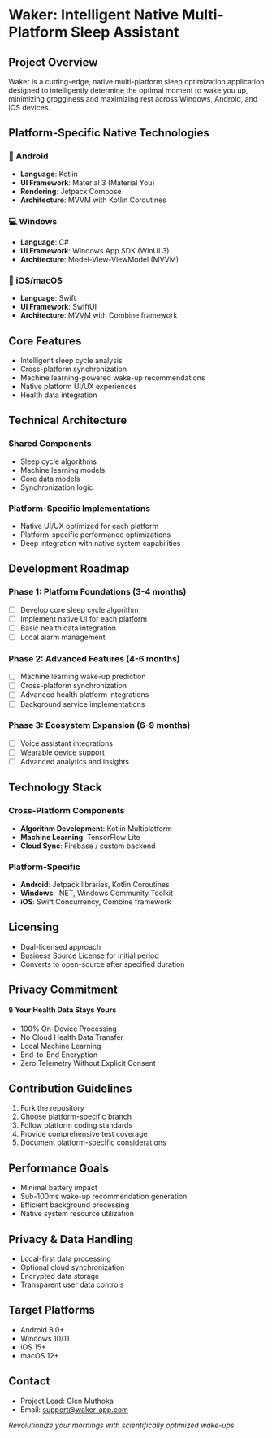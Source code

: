 # Waker: Intelligent Native Multi-Platform Sleep Assistant

## Project Overview
Waker is a cutting-edge, native multi-platform sleep optimization application designed to intelligently determine the optimal moment to wake you up, minimizing grogginess and maximizing rest across Windows, Android, and iOS devices.

## Platform-Specific Native Technologies

### 🤖 Android
- **Language**: Kotlin
- **UI Framework**: Material 3 (Material You)
- **Rendering**: Jetpack Compose
- **Architecture**: MVVM with Kotlin Coroutines

### 💻 Windows
- **Language**: C# 
- **UI Framework**: Windows App SDK (WinUI 3)
- **Architecture**: Model-View-ViewModel (MVVM)

### 🍎 iOS/macOS
- **Language**: Swift
- **UI Framework**: SwiftUI
- **Architecture**: MVVM with Combine framework

## Core Features
- Intelligent sleep cycle analysis
- Cross-platform synchronization
- Machine learning-powered wake-up recommendations
- Native platform UI/UX experiences
- Health data integration

## Technical Architecture

### Shared Components
- Sleep cycle algorithms
- Machine learning models
- Core data models
- Synchronization logic

### Platform-Specific Implementations
- Native UI/UX optimized for each platform
- Platform-specific performance optimizations
- Deep integration with native system capabilities

## Development Roadmap

### Phase 1: Platform Foundations (3-4 months)
- [ ] Develop core sleep cycle algorithm
- [ ] Implement native UI for each platform
- [ ] Basic health data integration
- [ ] Local alarm management

### Phase 2: Advanced Features (4-6 months)
- [ ] Machine learning wake-up prediction
- [ ] Cross-platform synchronization
- [ ] Advanced health platform integrations
- [ ] Background service implementations

### Phase 3: Ecosystem Expansion (6-9 months)
- [ ] Voice assistant integrations
- [ ] Wearable device support
- [ ] Advanced analytics and insights

## Technology Stack

### Cross-Platform Components
- **Algorithm Development**: Kotlin Multiplatform
- **Machine Learning**: TensorFlow Lite
- **Cloud Sync**: Firebase / custom backend

### Platform-Specific
- **Android**: Jetpack libraries, Kotlin Coroutines
- **Windows**: .NET, Windows Community Toolkit
- **iOS**: Swift Concurrency, Combine framework

## Licensing
- Dual-licensed approach
- Business Source License for initial period
- Converts to open-source after specified duration

## Privacy Commitment
🔒 **Your Health Data Stays Yours**
- 100% On-Device Processing
- No Cloud Health Data Transfer
- Local Machine Learning
- End-to-End Encryption
- Zero Telemetry Without Explicit Consent

## Contribution Guidelines
1. Fork the repository
2. Choose platform-specific branch
3. Follow platform coding standards
4. Provide comprehensive test coverage
5. Document platform-specific considerations

## Performance Goals
- Minimal battery impact
- Sub-100ms wake-up recommendation generation
- Efficient background processing
- Native system resource utilization

## Privacy & Data Handling
- Local-first data processing
- Optional cloud synchronization
- Encrypted data storage
- Transparent user data controls

## Target Platforms
- Android 8.0+ 
- Windows 10/11
- iOS 15+
- macOS 12+

## Contact
- Project Lead: Glen Muthoka
- Email: support@waker-app.com

*Revolutionize your mornings with scientifically optimized wake-ups*
